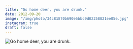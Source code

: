 ```yaml
---
title: "Go home deer, you are drunk."
date: 2012-09-20
image: "/img/photo/34c81870b690e6bbc9d02258821ee05e.jpg"
instagram: true
draft: false
---
```


![Go home deer, you are drunk.](/img/photo/34c81870b690e6bbc9d02258821ee05e.jpg)
